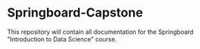 # Springboard-Capstone
This repository will contain all documentation for the Springboard "Introduction to Data Science" course.
